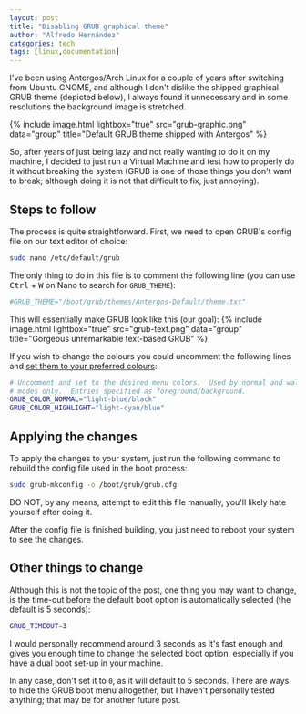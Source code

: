 ```yaml
---
layout: post
title: "Disabling GRUB graphical theme"
author: "Alfredo Hernández"
categories: tech
tags: [linux,documentation]
---
```


I've been using Antergos/Arch Linux for a couple of years after switching from Ubuntu GNOME, and although I don't dislike the shipped graphical GRUB theme (depicted below), I always found it unnecessary and in some resolutions the background image is stretched.

{% include image.html lightbox="true" src="grub-graphic.png" data="group" title="Default GRUB theme shipped with Antergos" %}

So, after years of just being lazy and not really wanting to do it on my machine, I decided to just run a Virtual Machine and test how to properly do it without breaking the system (GRUB is one of those things you don't want to break; although doing it is not that difficult to fix, just annoying).

## Steps to follow
The process is quite straightforward. First, we need to open GRUB's config file on our text editor of choice:
```bash
sudo nano /etc/default/grub
```
The only thing to do in this file is to comment the following line (you can use <kbd>Ctrl</kbd> + <kbd>W</kbd> on Nano to search for `GRUB_THEME`):
```bash
#GRUB_THEME="/boot/grub/themes/Antergos-Default/theme.txt"
```
This will essentially make GRUB look like this (our goal):
{% include image.html lightbox="true" src="grub-text.png" data="group" title="Gorgeous unremarkable text-based GRUB" %}


If you wish to change the colours you could uncomment the following lines and [set them to your preferred colours](https://www.gnu.org/software/grub/manual/legacy/color.html):
```bash
# Uncomment and set to the desired menu colors.  Used by normal and wallpaper
# modes only.  Entries specified as foreground/background.
GRUB_COLOR_NORMAL="light-blue/black"
GRUB_COLOR_HIGHLIGHT="light-cyan/blue"
```

## Applying the changes

To apply the changes to your system, just run the following command to rebuild the config file used in the boot process:
```bash
sudo grub-mkconfig -o /boot/grub/grub.cfg
```
DO NOT, by any means, attempt to edit this file manually, you'll likely hate yourself after doing it.

After the config file is finished building, you just need to reboot your system to see the changes.

## Other things to change
Although this is not the topic of the post, one thing you may want to change, is the time-out before the default boot option is automatically selected (the default is 5 seconds):
```bash
GRUB_TIMEOUT=3
```
I would personally recommend around 3 seconds as it's fast enough and gives you enough time to change the selected boot option, especially if you have a dual boot set-up in your machine.

In any case, don't set it to `0`, as it will default to 5 seconds. There are ways to hide the GRUB boot menu altogether, but I haven't personally tested anything; that may be for another future post.
